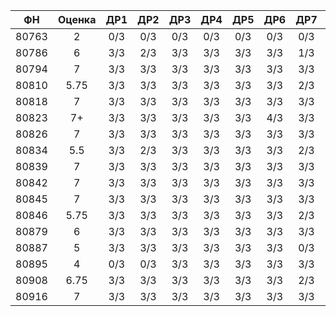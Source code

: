 |   ФН  | Оценка | ДР1 | ДР2 | ДР3 | ДР4 | ДР5 | ДР6 | ДР7 | ДР8 | ДР9 | ДР10 | ДР11 |  Общо |
|:-----:|:------:|:---:|:---:|:---:|:---:|:---:|:---:|:---:|:---:|:---:|:----:|:----:|:-----:|
| 80763 |    2   | 0/3 | 0/3 | 0/3 | 0/3 | 0/3 | 0/3 | 0/3 | 0/3 | 0/3 |  0/3 |  0/3 |  0/33 |
| 80786 |    6   | 3/3 | 2/3 | 3/3 | 3/3 | 3/3 | 3/3 | 1/3 | 3/3 | 3/3 |  3/3 |  3/3 | 30/33 |
| 80794 |    7   | 3/3 | 3/3 | 3/3 | 3/3 | 3/3 | 3/3 | 3/3 | 3/3 | 3/3 |  3/3 |  3/3 | 33/33 |
| 80810 |  5.75  | 3/3 | 3/3 | 3/3 | 3/3 | 3/3 | 3/3 | 2/3 | 3/3 | 3/3 |  0/3 |  3/3 | 29/33 |
| 80818 |    7   | 3/3 | 3/3 | 3/3 | 3/3 | 3/3 | 3/3 | 3/3 | 3/3 | 3/3 |  3/3 |  3/3 | 33/33 |
| 80823 |   7+   | 3/3 | 3/3 | 3/3 | 3/3 | 3/3 | 4/3 | 3/3 | 3/3 | 3/3 |  3/3 |  3/3 | 34/33 |
| 80826 |    7   | 3/3 | 3/3 | 3/3 | 3/3 | 3/3 | 3/3 | 3/3 | 3/3 | 3/3 |  3/3 |  3/3 | 33/33 |
| 80834 |   5.5  | 3/3 | 2/3 | 3/3 | 3/3 | 3/3 | 3/3 | 2/3 | 3/3 | 3/3 |  0/3 |  3/3 | 28/33 |
| 80839 |    7   | 3/3 | 3/3 | 3/3 | 3/3 | 3/3 | 3/3 | 3/3 | 3/3 | 3/3 |  3/3 |  3/3 | 33/33 |
| 80842 |    7   | 3/3 | 3/3 | 3/3 | 3/3 | 3/3 | 3/3 | 3/3 | 3/3 | 3/3 |  3/3 |  3/3 | 33/33 |
| 80845 |    7   | 3/3 | 3/3 | 3/3 | 3/3 | 3/3 | 3/3 | 3/3 | 3/3 | 3/3 |  3/3 |  3/3 | 33/33 |
| 80846 |  5.75  | 3/3 | 3/3 | 3/3 | 3/3 | 3/3 | 3/3 | 2/3 | 3/3 | 3/3 |  0/3 |  3/3 | 29/33 |
| 80879 |    6   | 3/3 | 3/3 | 3/3 | 3/3 | 3/3 | 3/3 | 3/3 | 3/3 | 3/3 |  0/3 |  3/3 | 30/33 |
| 80887 |    5   | 3/3 | 3/3 | 3/3 | 3/3 | 3/3 | 3/3 | 0/3 | 3/3 | 2/3 |  3/3 |  0/3 | 26/33 |
| 80895 |    4   | 0/3 | 0/3 | 3/3 | 3/3 | 3/3 | 3/3 | 3/3 | 0/3 | 0/3 |  0/3 |  3/3 | 18/33 |
| 80908 |  6.75  | 3/3 | 3/3 | 3/3 | 3/3 | 3/3 | 3/3 | 2/3 | 3/3 | 3/3 |  3/3 |  3/3 | 32/33 |
| 80916 |    7   | 3/3 | 3/3 | 3/3 | 3/3 | 3/3 | 3/3 | 3/3 | 3/3 | 3/3 |  3/3 |  3/3 | 33/33 |

